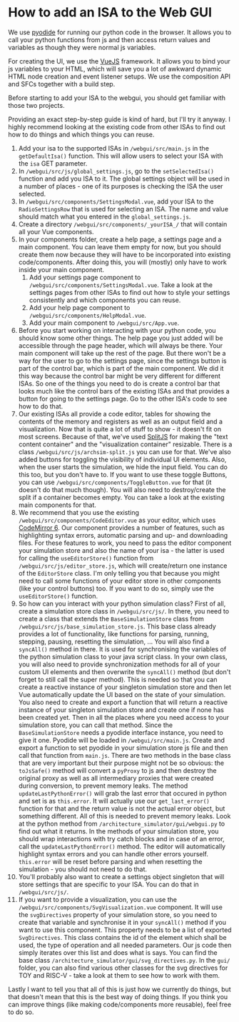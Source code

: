 # How to add an ISA to the Web GUI

We use [pyodide](https://pyodide.org/en/stable/) for running our python code in the browser. It allows you to call your python functions from js and then access return values and variables as though they were normal js variables.

For creating the UI, we use the [VueJS](https://vuejs.org/) framework. It allows you to bind your js variables to your HTML, which will save you a lot of awkward dynamic HTML node creation and event listener setups. We use the composition API and SFCs together with a build step.

Before starting to add your ISA to the webgui, you should get familiar with those two projects.

Providing an exact step-by-step guide is kind of hard, but I'll try it anyway. I highly recommend looking at the existing code from other ISAs to find out how to do things and which things you can reuse.

1. Add your isa to the supported ISAs in `/webgui/src/main.js` in the `getDefaultIsa()` function. This will allow users to select your ISA with the `isa` GET parameter.
1. In `/webgui/src/js/global_settings.js`, go to the `setSelectedIsa()` function and add you ISA to it. The global settings object will be used in a number of places - one of its purposes is checking the ISA the user selected.
1. In `/webgui/src/components/SettingsModal.vue`, add your ISA to the `RadioSettingsRow` that is used for selecting an ISA. The name and value should match what you entered in the `global_settings.js`.
1. Create a directory `/webgui/src/components/_yourISA_/` that will contain all your Vue components.
1. In your components folder, create a help page, a settings page and a main component. You can leave them empty for now, but you should create them now because they will have to be incorporated into existing code/components. After doing this, you will (mostly) only have to work inside your main component.
    1. Add your settings page component to `/webgui/src/components/SettingsModal.vue`. Take a look at the settings pages from other ISAs to find out how to style your settings consistently and which components you can reuse.
    1. Add your help page component to `/webgui/src/components/HelpModal.vue`.
    1. Add your main component to `/webgui/src/App.vue`.
1. Before you start working on interacting with your python code, you should know some other things.
The help page you just added will be accessible through the page header, which will always be there.
Your main component will take up the rest of the page. But there won't be a way for the user to go to the settings page, since the settings button is part of the control bar, which is part of the main component. We did it this way because the control bar might be very different for different ISAs. So one of the things you need to do is create a control bar that looks much like the control bars of the existing ISAs and that provides a button for going to the settings page. Go to the other ISA's code to see how to do that.
1. Our existing ISAs all provide a code editor, tables for showing the contents of the memory and registers as well as an output field and a visualization.
Now that is quite a lot of stuff to show - it doesn't fit on most screens. Because of that, we've used [SplitJS](https://split.js.org/) for making the "text content container" and the "visualization container" resizable. There is a class `/webgui/src/js/archsim-split.js` you can use for that.
We've also added buttons for toggling the visibility of individual UI elements. Also, when the user starts the simulation, we hide the input field. You can do this too, but you don't have to.
If you want to use these toggle Buttons, you can use `/webgui/src/components/ToggleButton.vue` for that (it doesn't do that much though). You will also need to destroy/create the split if a container becomes empty. You can take a look at the existing main components for that.
1. We recommend that you use the existing `/webgui/src/components/CodeEditor.vue` as your editor, which uses [CodeMirror 6](https://codemirror.net/). Our component provides a number of features, such as highlighting syntax errors, automatic parsing and up- and downloading files.
For these features to work, you need to pass the editor component your simulation store and also the name of your isa - the latter is used for calling the `useEditorStore()` function from `/webgui/src/js/editor_store.js`, which will create/return one instance of the `EditorStore` class. I'm only telling you that because you might need to call some functions of your editor store in other components (like your control buttons) too. If you want to do so, simply use the `useEditorStore()` function.
1. So how can you interact with your python simulation class? First of all, create a simulation store class in `/webgui/src/js/`. In there, you need to create a class that extends the `BaseSimulationStore` class from `/webgui/src/js/base_simulation_store.js`. This base class already provides a lot of functionality, like functions for parsing, running, stepping, pausing, resetting the simulation, ... You will also find a `syncAll()` method in there. It is used for synchronising the variables of the python simulation class to your java script class. In your own class, you will also need to provide synchronization methods for all of your custom UI elements and then overwrite the `syncAll()` method (but don't forget to still call the super method). This is needed so that you can create a reactive instance of your singleton simulation store and then let Vue automatically update the UI based on the state of your simulation.
You also need to create and export a function that will return a reactive instance of your singleton simulation store and create one if none has been created yet. Then in all the places where you need access to your simulation store, you can call that method.
Since the `BaseSimulationStore` needs a pyodide interface instance, you need to give it one. Pyodide will be loaded in `/webgui/src/main.js`. Create and export a function to set pyodide in your simulation store js file and then call that function from `main.js`.
There are two methods in the base class that are very important but their purpose might not be so obvious: the `toJsSafe()` method will convert a `pyProxy` to js and then destroy the original proxy as well as all intermediary proxies that were created during conversion, to prevent memory leaks. The method `updateLastPythonError()` will grab the last error that occured in python and set is as `this.error`. It will actually use our `get_last_error()` function for that and the return value is not the actual error object, but something different. All of this is needed to prevent memory leaks. Look at the python method from `/architecture_simulator/gui/webgui.py` to find out what it returns. In the methods of your simulation store, you should wrap interactions with try catch blocks and in case of an error, call the `updateLastPythonError()` method. The editor will automatically highlight syntax errors and you can handle other errors yourself. `this.error` will be reset before parsing and when resetting the simulation - you should not need to do that.
1. You'll probably also want to create a settings object singleton that will store settings that are specific to your ISA. You can do that in `/webgui/src/js/`.
1. If you want to provide a visualization, you can use the `/webgui/src/components/SvgVisualization.vue` component. It will use the `svgDirectives` property of your simulation store, so you need to create that variable and synchronise it in your `syncAll()` method if you want to use this component. This property needs to be a list of exported `SvgDirectives`. This class contains the id of the element which shall be used, the type of operation and all needed parameters. Our js code then simply iterates over this list and does what is says. You can find the base class `/architecture_simulator/gui/svg_directives.py`. In the `gui/` folder, you can also find various other classes for the svg directives for TOY and RISC-V - take a look at them to see how to work with them.

Lastly I want to tell you that all of this is just how we currently do things, but that doesn't mean that this is the best way of doing things. If you think you can improve things (like making code/components more reusable), feel free to do so.
